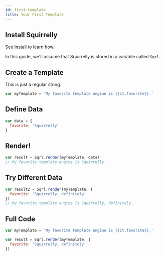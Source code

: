 ```yaml
---
id: first-template
title: Your First Template
---
```


## Install Squirrelly

See [Install](install) to learn how.

In this guide, we'll assume that Squirrelly is stored in a variable called `Sqrl`.

## Create a Template

This is just a regular string.

```js
var myTemplate = 'My favorite template engine is {{it.favorite}}.'
```

## Define Data

```js
var data = {
  favorite: 'Squirrelly'
}
```

## Render!

```js
var result = Sqrl.render(myTemplate, data)
// My favorite template engine is Squirrelly.
```

## Try Different Data

```js
var result2 = Sqrl.render(myTemplate, {
  favorite: 'Squirrelly, definitely'
})
// My favorite template engine is Squirrelly, definitely.
```

## Full Code

```js
var myTemplate = 'My favorite template engine is {{it.favorite}}.'

var result = Sqrl.render(myTemplate, {
  favorite: 'Squirrelly, definitely'
})
```
